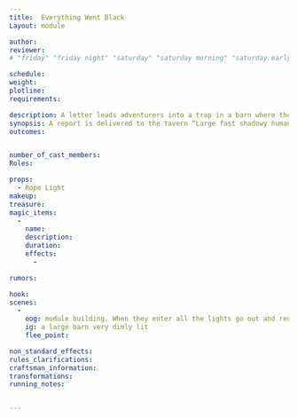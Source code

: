 ```yaml
---
title:  Everything Went Black
Layout: module

author: 
reviewer: 
# "friday" "friday night" "saturday" "saturday morning" "saturday early afternoon" "saturday early evening" "saturday night" "reaction" "tavern setup" "townsfolk" "randoms"

schedule:
weight: 
plotline: 
requirements: 

description: A letter leads adventurers into a trap in a barn where they are attacked by attercob assassins. 
synopsis: A report is delivered to the tavern “Large fast shadowy humanoid shapes with red markings have been sighted in the forest and are trying to capture citizens” this was a missive sent by the Bloody Shadow Attercob Assassins. When the adventurers arrive, it is a large barn very dimly lit. When they enter all the lights go out and red LED/ROPE Lights line the room as the only source of light…. Then the chittering begins…. The Attercob Assassins are hunting for worthy prey and will chase them all the way back to the edge of town but won't approach the tavern, but they will lurk outside waiting for victims.
outcomes: 


number_of_cast_members: 
Roles: 

props: 
  - Rope Light
makeup: 
treasure: 
magic_items:
  - 
    name: 
    description:  
    duration: 
    effects: 
      - 

rumors: 

hook: 
scenes: 
  - 
    oog: module building. When they enter all the lights go out and red LED/ROPE Lights line the room as the only source of light
    ig: a large barn very dimly lit
    flee_point: 

non_standard_effects: 
rules_clarifications: 
craftsman_information: 
transformations: 
running_notes: 


---
```

